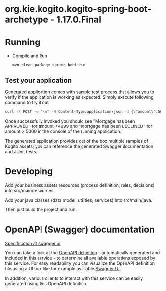 # org.kie.kogito.kogito-spring-boot-archetype - 1.17.0.Final #

# Running

- Compile and Run

    ```
    mvn clean package spring-boot:run    
    ```

## Test your application

Generated application comes with sample test process that allows you to verify if the application is working as expected. Simply execute following command to try it out

```sh
curl -X POST -w "\n" -H Content-Type:application/json -d {\"amount\":5000} localhost:8080/LoanApplication
```

Once successfully invoked you should see "Mortgage has been APPROVED" for amount <4999 and "Mortgage has been DECLINED" for amount > 5000 in the console of the running application.

The generated application provides out of the box multiple samples of Kogito assets; you can reference the generated Swagger documentation and JUnit tests.

# Developing

Add your business assets resources (process definition, rules, decisions) into src/main/resources.

Add your java classes (data model, utilities, services) into src/main/java.

Then just build the project and run.


# OpenAPI (Swagger) documentation
[Specification at swagger.io](https://swagger.io/docs/specification/about/)

You can take a look at the [OpenAPI definition](http://localhost:8080/v3/api-docs) - automatically generated and included in this service - to determine all available operations exposed by this service. For easy readability you can visualize the OpenAPI definition file using a UI tool like for example available [Swagger UI](https://editor.swagger.io).

In addition, various clients to interact with this service can be easily generated using this OpenAPI definition.
